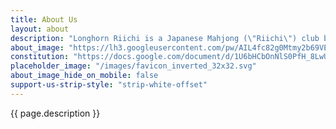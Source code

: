 ```yaml
---
title: About Us
layout: about
description: "Longhorn Riichi is a Japanese Mahjong (\"Riichi\") club based in Austin, Texas. Established in late 2021, our primary goal is to promote and popularize Riichi in the West, starting within the UT Austin community. We achieve this objective by organizing frequent recruitment events and game sessions, offering the general public regular opportunities to learn and play Riichi free of charge.\n\nAt Longhorn Riichi, we strive to create an inclusive environment that welcomes casual and competitive players alike. Further, we aim to connect our members with other Riichi communities, such as [ARML](https://americanriichi.org/), fostering a sense of camaraderie and expanding the *reach* of Riichi beyond our local borders."
about_image: "https://lh3.googleusercontent.com/pw/AIL4fc82g0Mtmy2b69VEDXI1rx_RDWrIefX05N59WBFaELXR9uR8TDvmXZSOlOTtnyE-31BtYL5LO5VAPNM1t2_7RG5ucY3T7ErFGXk__mvXvGloYLY0NlM=h600"
constitution: "https://docs.google.com/document/d/1U6bHCbOnNlS0PfH_8LwUmVIO-eGUS5ciYx4ampW4PWg"
placeholder_image: "/images/favicon_inverted_32x32.svg"
about_image_hide_on_mobile: false
support-us-strip-style: "strip-white-offset"
---
```


{{ page.description }}